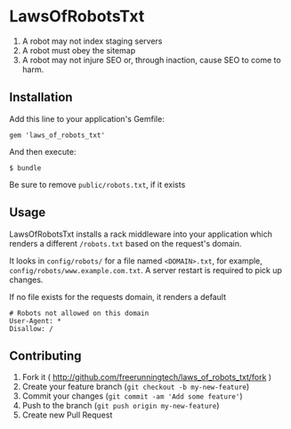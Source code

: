 # LawsOfRobotsTxt

1. A robot may not index staging servers
2. A robot must obey the sitemap
3. A robot may not injure SEO or, through inaction, cause SEO to come to harm.

## Installation

Add this line to your application's Gemfile:

    gem 'laws_of_robots_txt'

And then execute:

    $ bundle

Be sure to remove `public/robots.txt`, if it exists

## Usage

LawsOfRobotsTxt installs a rack middleware into your application which renders
a different `/robots.txt` based on the request's domain.

It looks in `config/robots/` for a file named `<DOMAIN>.txt`, for example,
`config/robots/www.example.com.txt`. A server restart is required to pick up
changes.

If no file exists for the requests domain, it renders a default

```
# Robots not allowed on this domain
User-Agent: *
Disallow: /
```

## Contributing

1. Fork it ( http://github.com/freerunningtech/laws_of_robots_txt/fork )
2. Create your feature branch (`git checkout -b my-new-feature`)
3. Commit your changes (`git commit -am 'Add some feature'`)
4. Push to the branch (`git push origin my-new-feature`)
5. Create new Pull Request
